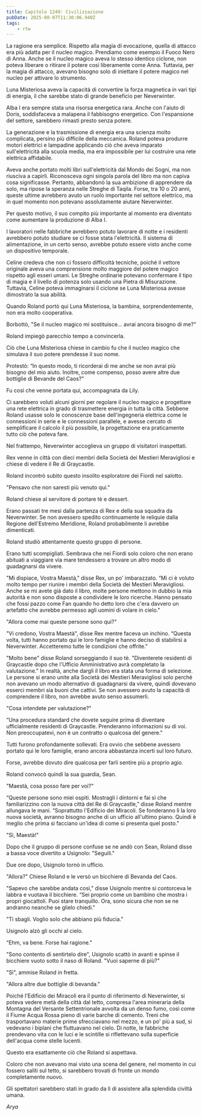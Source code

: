```yaml
---
title: Capitolo 1249: Civilizzazione
pubDate: 2025-08-07T11:30:06.940Z
tags:
    - rtw
---
```



La ragione era semplice. Rispetto alla magia di evocazione, quella di attacco era più adatta per il nucleo magico. Prendiamo come esempio il Fuoco Nero di Anna. Anche se il nucleo magico aveva lo stesso identico ciclone, non poteva liberare o ritirare il potere così liberamente come Anna. Tuttavia, per la magia di attacco, avevano bisogno solo di iniettare il potere magico nel nucleo per attivare lo strumento.


Luna Misteriosa aveva la capacità di convertire la forza magnetica in vari tipi di energia, il che sarebbe stato di grande beneficio per Neverwinter.


Alba I era sempre stata una risorsa energetica rara. Anche con l'aiuto di Doris, soddisfaceva a malapena il fabbisogno energetico. Con l'espansione del settore, sarebbero rimasti presto senza potere.


La generazione e la trasmissione di energia era una scienza molto complicata, persino più difficile della meccanica. Roland poteva produrre motori elettrici e lampadine applicando ciò che aveva imparato sull'elettricità alla scuola media, ma era impossibile per lui costruire una rete elettrica affidabile.






Aveva anche portato molti libri sull'elettricità dal Mondo dei Sogni, ma non riusciva a capirli. Riconosceva ogni singola parola del libro ma non capiva cosa significasse. Pertanto, abbandonò la sua ambizione di apprendere da solo, ma ripose la speranza nelle Streghe di Taqila. Forse, tra 10 o 20 anni, queste ultime avrebbero avuto un ruolo importante nel settore elettrico, ma in quel momento non potevano assolutamente aiutare Neverwinter.


Per questo motivo, il suo compito più importante al momento era diventato come aumentare la produzione di Alba I.


I lavoratori nelle fabbriche avrebbero potuto lavorare di notte e i residenti avrebbero potuto studiare se ci fosse stata l'elettricità. Il sistema di alimentazione, in un certo senso, avrebbe potuto essere visto anche come un dispositivo temporale.


Celine credeva che non ci fossero difficoltà tecniche, poiché il vettore originale aveva una comprensione molto maggiore del potere magico rispetto agli esseri umani. Le Streghe ordinarie potevano confermare il tipo di magia e il livello di potenza solo usando una Pietra di Misurazione. Tuttavia, Celine poteva immaginarsi il ciclone se Luna Misteriosa avesse dimostrato la sua abilità.


Quando Roland portò qui Luna Misteriosa, la bambina, sorprendentemente, non era molto cooperativa.


Borbottò, "Se il nucleo magico mi sostituisce... avrai ancora bisogno di me?"


Roland impiegò parecchio tempo a convincerla.


Ciò che Luna Misteriosa chiese in cambio fu che il nucleo magico che simulava il suo potere prendesse il suo nome.


Protestò: “In questo modo, ti ricorderai di me anche se non avrai più bisogno del mio aiuto. Inoltre, come compenso, posso avere altre due bottiglie di Bevande del Caos?”


Fu così che venne portata qui, accompagnata da Lily.


Ci sarebbero voluti alcuni giorni per regolare il nucleo magico e progettare una rete elettrica in grado di trasmettere energia in tutta la città. Sebbene Roland usasse solo le conoscenze base dell'ingegneria elettrica come le connessioni in serie e le connessioni parallele, e avesse cercato di semplificare il calcolo il più possibile, la progettazione era praticamente tutto ciò che poteva fare.


Nel frattempo, Neverwinter accoglieva un gruppo di visitatori inaspettati.


Rex venne in città con dieci membri della Società dei Mestieri Meravigliosi e chiese di vedere il Re di Graycastle.


Roland incontrò subito questo insolito esploratore dei Fiordi nel salotto.


"Pensavo che non saresti più venuto qui."


Roland chiese al servitore di portare tè e dessert.


Erano passati tre mesi dalla partenza di Rex e della sua squadra da Neverwinter. Se non avessero spedito continuamente le reliquie dalla Regione dell'Estremo Meridione, Roland probabilmente li avrebbe dimenticati.


Roland studiò attentamente questo gruppo di persone.


Erano tutti scompigliati. Sembrava che nei Fiordi solo coloro che non erano abituati a viaggiare via mare tendessero a trovare un altro modo di guadagnarsi da vivere.


"Mi dispiace, Vostra Maestà," disse Rex, un po' imbarazzato. “Mi ci è voluto molto tempo per riunire i membri della Società dei Mestieri Meravigliosi. Anche se mi avete già dato il libro, molte persone mettono in dubbio la mia autorità e non sono disposte a condividere le loro ricerche. Hanno pensato che fossi pazzo come Fan quando ho detto loro che c'era davvero un artefatto che avrebbe permesso agli uomini di volare in cielo."


"Allora come mai queste persone sono qui?"


"Vi credono, Vostra Maestà", disse Rex mentre faceva un inchino. “Questa volta, tutti hanno portato qui le loro famiglie e hanno deciso di stabilirsi a Neverwinter. Accetteremo tutte le condizioni che offrite."


"Molto bene" disse Roland sorseggiando il suo tè. "Diventerete residenti di Graycastle dopo che l'Ufficio Amministrativo avrà completato la valutazione." In realtà, anche dargli il libro era stata una forma di selezione. Le persone si erano unite alla Società dei Mestieri Meravigliosi solo perché non avevano un modo alternativo di guadagnarsi da vivere, quindi dovevano esserci membri sia buoni che cattivi. Se non avessero avuto la capacità di comprendere il libro, non avrebbe avuto senso assumerli.


"Cosa intendete per valutazione?"


“Una procedura standard che dovete seguire prima di diventare ufficialmente residenti di Graycastle. Prenderanno informazioni su di voi. Non preoccupatevi, non è un contratto o qualcosa del genere."


Tutti furono profondamente sollevati. Era ovvio che sebbene avessero portato qui le loro famiglie, erano ancora abbastanza incerti sul loro futuro.


Forse, avrebbe dovuto dire qualcosa per farli sentire più a proprio agio.


Roland convocò quindi la sua guardia, Sean.


"Maestà, cosa posso fare per voi?"


“Queste persone sono miei ospiti. Mostragli i dintorni e fai sì che familiarizzino con la nuova città del Re di Graycastle,” disse Roland mentre allungava le mani. “Soprattutto l'Edificio dei Miracoli. Se fonderanno lì la loro nuova società, avranno bisogno anche di un ufficio all'ultimo piano. Quindi è meglio che prima si facciano un'idea di come si presenta quel posto."






"Sì, Maestà!"


Dopo che il gruppo di persone confuse se ne andò con Sean, Roland disse a bassa voce divertito a Usignolo: "Seguili."


Due ore dopo, Usignolo tornò in ufficio.


"Allora?" Chiese Roland e le versò un bicchiere di Bevanda del Caos.


"Sapevo che sarebbe andata così," disse Usignolo mentre si contorceva le labbra e vuotava il bicchiere. “Sei proprio come un bambino che mostra i propri giocattoli. Puoi stare tranquillo. Ora, sono sicura che non se ne andranno neanche se glielo chiedi."


"Ti sbagli. Voglio solo che abbiano più fiducia."


Usignolo alzò gli occhi al cielo.


“Ehm, va bene. Forse hai ragione."


"Sono contento di sentirtelo dire", Usignolo scattò in avanti e spinse il bicchiere vuoto sotto il naso di Roland. "Vuoi saperne di più?"


"Sì", ammise Roland in fretta.


"Allora altre due bottiglie di bevanda."


Poiché l'Edificio dei Miracoli era il punto di riferimento di Neverwinter, si poteva vedere metà della città dal tetto, compresa l'area mineraria della Montagna del Versante Settentrionale avvolta da un denso fumo, così come il Fiume Acqua Rossa pieno di varie barche di cemento. Treni che trasportavano materie prime sfrecciavano nel mezzo, e un po' più a sud, si vedevano i biplani che fluttuavano nel cielo. Di notte, le fabbriche prendevano vita con le luci e le scintille si riflettevano sulla superficie dell'acqua come stelle lucenti.


Questo era esattamente ciò che Roland si aspettava.


Coloro che non avevano mai visto una scena del genere, nel momento in cui fossero saliti sul tetto, si sarebbero trovati di fronte un mondo completamente nuovo.


Gli spettatori sarebbero stati in grado da lì di assistere alla splendida civiltà umana.


<em>Arya</em>




                                


                                



